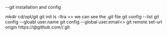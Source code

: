 --git installation and config

mkdir cd/opt/git
git init
ls -ltra >> we can see the .git file 
git config --list
git config --gloabl user.name<github account user name>
git config --global user.email<>
git remote set-url origin https://<githubtoken>@github.com/<username>/<repositoryname>.git
